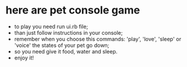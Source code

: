 # here are pet console game
* to play you need run ui.rb file;
* than just follow instructions in your console;
* remember when you choose this commands: 'play', 'love', 'sleep' or 'voice' the states of your pet go down;
* so you need give it food, water and sleep.
* enjoy it!